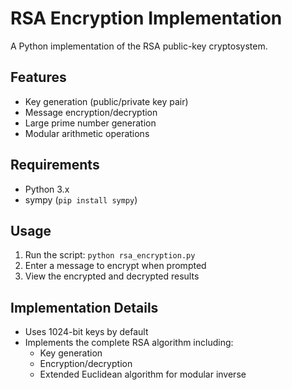 # RSA Encryption Implementation

A Python implementation of the RSA public-key cryptosystem.

## Features
- Key generation (public/private key pair)
- Message encryption/decryption
- Large prime number generation
- Modular arithmetic operations

## Requirements
- Python 3.x
- sympy (`pip install sympy`)

## Usage
1. Run the script: `python rsa_encryption.py`
2. Enter a message to encrypt when prompted
3. View the encrypted and decrypted results

## Implementation Details
- Uses 1024-bit keys by default
- Implements the complete RSA algorithm including:
  - Key generation
  - Encryption/decryption
  - Extended Euclidean algorithm for modular inverse
